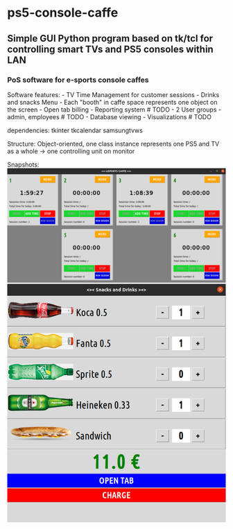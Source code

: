 # ps5-console-caffe

## Simple GUI Python program based on tk/tcl for controlling smart TVs and PS5 consoles within LAN

### PoS software for e-sports console caffes


Software features:
    - TV Time Management for customer sessions
    - Drinks and snacks Menu
    - Each "booth" in caffe space represents one object on the screen
    - Open tab billing
    - Reporting system # TODO
    - 2 User groups - admin, employees # TODO
    - Database viewing
    - Visualizations # TODO

dependencies:
  tkinter
  tkcalendar
  samsungtvws

Structure:
  Object-oriented, one class instance represents one PS5 and TV as a whole -> one controlling unit on monitor

Snapshots:
![PoS Dashboard](images/pos.png) <br>
![Menu](images/menu.png) <br>

